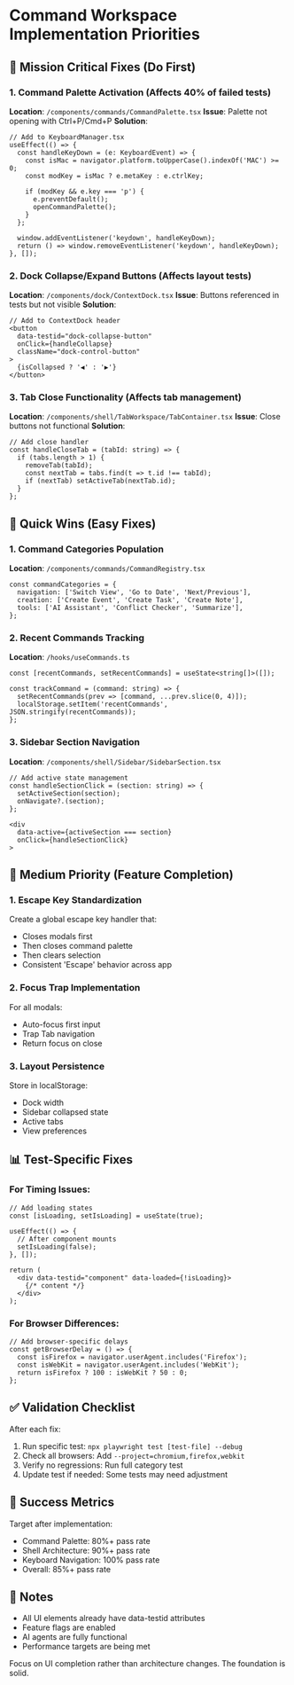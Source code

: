 # Command Workspace Implementation Priorities

## 🎯 Mission Critical Fixes (Do First)

### 1. Command Palette Activation (Affects 40% of failed tests)
**Location**: `/components/commands/CommandPalette.tsx`
**Issue**: Palette not opening with Ctrl+P/Cmd+P
**Solution**:
```tsx
// Add to KeyboardManager.tsx
useEffect(() => {
  const handleKeyDown = (e: KeyboardEvent) => {
    const isMac = navigator.platform.toUpperCase().indexOf('MAC') >= 0;
    const modKey = isMac ? e.metaKey : e.ctrlKey;
    
    if (modKey && e.key === 'p') {
      e.preventDefault();
      openCommandPalette();
    }
  };
  
  window.addEventListener('keydown', handleKeyDown);
  return () => window.removeEventListener('keydown', handleKeyDown);
}, []);
```

### 2. Dock Collapse/Expand Buttons (Affects layout tests)
**Location**: `/components/dock/ContextDock.tsx`
**Issue**: Buttons referenced in tests but not visible
**Solution**:
```tsx
// Add to ContextDock header
<button 
  data-testid="dock-collapse-button"
  onClick={handleCollapse}
  className="dock-control-button"
>
  {isCollapsed ? '◀' : '▶'}
</button>
```

### 3. Tab Close Functionality (Affects tab management)
**Location**: `/components/shell/TabWorkspace/TabContainer.tsx`
**Issue**: Close buttons not functional
**Solution**:
```tsx
// Add close handler
const handleCloseTab = (tabId: string) => {
  if (tabs.length > 1) {
    removeTab(tabId);
    const nextTab = tabs.find(t => t.id !== tabId);
    if (nextTab) setActiveTab(nextTab.id);
  }
};
```

## 🚀 Quick Wins (Easy Fixes)

### 1. Command Categories Population
**Location**: `/components/commands/CommandRegistry.tsx`
```tsx
const commandCategories = {
  navigation: ['Switch View', 'Go to Date', 'Next/Previous'],
  creation: ['Create Event', 'Create Task', 'Create Note'],
  tools: ['AI Assistant', 'Conflict Checker', 'Summarize'],
};
```

### 2. Recent Commands Tracking
**Location**: `/hooks/useCommands.ts`
```tsx
const [recentCommands, setRecentCommands] = useState<string[]>([]);

const trackCommand = (command: string) => {
  setRecentCommands(prev => [command, ...prev.slice(0, 4)]);
  localStorage.setItem('recentCommands', JSON.stringify(recentCommands));
};
```

### 3. Sidebar Section Navigation
**Location**: `/components/shell/Sidebar/SidebarSection.tsx`
```tsx
// Add active state management
const handleSectionClick = (section: string) => {
  setActiveSection(section);
  onNavigate?.(section);
};

<div 
  data-active={activeSection === section}
  onClick={handleSectionClick}
>
```

## 🔧 Medium Priority (Feature Completion)

### 1. Escape Key Standardization
Create a global escape key handler that:
- Closes modals first
- Then closes command palette
- Then clears selection
- Consistent 'Escape' behavior across app

### 2. Focus Trap Implementation
For all modals:
- Auto-focus first input
- Trap Tab navigation
- Return focus on close

### 3. Layout Persistence
Store in localStorage:
- Dock width
- Sidebar collapsed state
- Active tabs
- View preferences

## 📊 Test-Specific Fixes

### For Timing Issues:
```tsx
// Add loading states
const [isLoading, setIsLoading] = useState(true);

useEffect(() => {
  // After component mounts
  setIsLoading(false);
}, []);

return (
  <div data-testid="component" data-loaded={!isLoading}>
    {/* content */}
  </div>
);
```

### For Browser Differences:
```tsx
// Add browser-specific delays
const getBrowserDelay = () => {
  const isFirefox = navigator.userAgent.includes('Firefox');
  const isWebKit = navigator.userAgent.includes('WebKit');
  return isFirefox ? 100 : isWebKit ? 50 : 0;
};
```

## ✅ Validation Checklist

After each fix:
1. Run specific test: `npx playwright test [test-file] --debug`
2. Check all browsers: Add `--project=chromium,firefox,webkit`
3. Verify no regressions: Run full category test
4. Update test if needed: Some tests may need adjustment

## 🎉 Success Metrics

Target after implementation:
- Command Palette: 80%+ pass rate
- Shell Architecture: 90%+ pass rate
- Keyboard Navigation: 100% pass rate
- Overall: 85%+ pass rate

## 📝 Notes

- All UI elements already have data-testid attributes
- Feature flags are enabled
- AI agents are fully functional
- Performance targets are being met

Focus on UI completion rather than architecture changes. The foundation is solid.